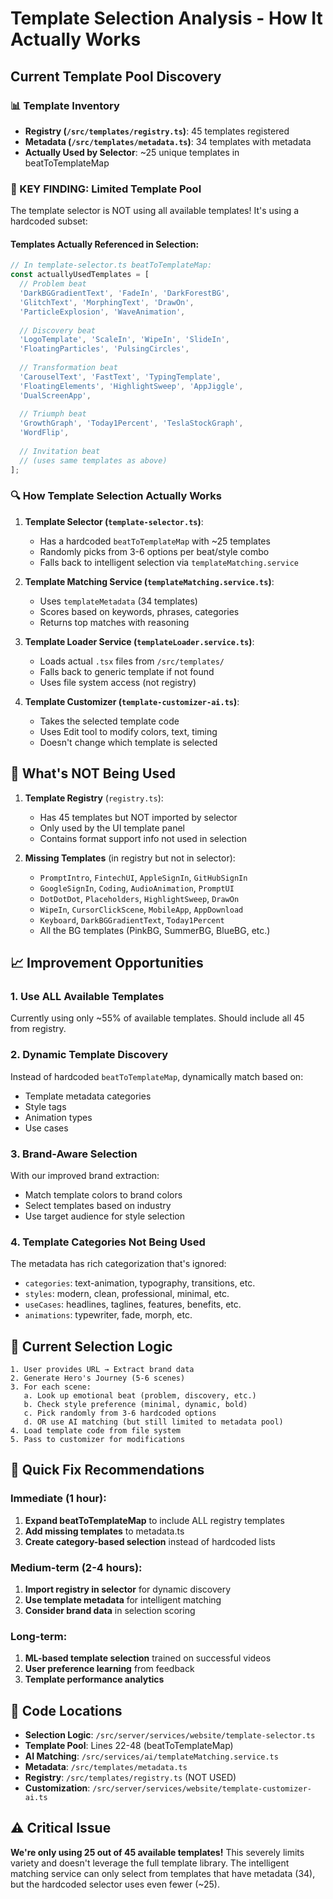 # Template Selection Analysis - How It Actually Works

## Current Template Pool Discovery

### 📊 Template Inventory
- **Registry (`/src/templates/registry.ts`)**: 45 templates registered
- **Metadata (`/src/templates/metadata.ts`)**: 34 templates with metadata
- **Actually Used by Selector**: ~25 unique templates in beatToTemplateMap

### 🚨 KEY FINDING: Limited Template Pool

The template selector is NOT using all available templates! It's using a hardcoded subset:

#### Templates Actually Referenced in Selection:
```javascript
// In template-selector.ts beatToTemplateMap:
const actuallyUsedTemplates = [
  // Problem beat
  'DarkBGGradientText', 'FadeIn', 'DarkForestBG',
  'GlitchText', 'MorphingText', 'DrawOn',
  'ParticleExplosion', 'WaveAnimation',
  
  // Discovery beat  
  'LogoTemplate', 'ScaleIn', 'WipeIn', 'SlideIn',
  'FloatingParticles', 'PulsingCircles',
  
  // Transformation beat
  'CarouselText', 'FastText', 'TypingTemplate',
  'FloatingElements', 'HighlightSweep', 'AppJiggle',
  'DualScreenApp',
  
  // Triumph beat
  'GrowthGraph', 'Today1Percent', 'TeslaStockGraph',
  'WordFlip',
  
  // Invitation beat
  // (uses same templates as above)
];
```

### 🔍 How Template Selection Actually Works

1. **Template Selector (`template-selector.ts`)**:
   - Has a hardcoded `beatToTemplateMap` with ~25 templates
   - Randomly picks from 3-6 options per beat/style combo
   - Falls back to intelligent selection via `templateMatching.service`

2. **Template Matching Service (`templateMatching.service.ts`)**:
   - Uses `templateMetadata` (34 templates)
   - Scores based on keywords, phrases, categories
   - Returns top matches with reasoning

3. **Template Loader Service (`templateLoader.service.ts`)**:
   - Loads actual `.tsx` files from `/src/templates/`
   - Falls back to generic template if not found
   - Uses file system access (not registry)

4. **Template Customizer (`template-customizer-ai.ts`)**:
   - Takes the selected template code
   - Uses Edit tool to modify colors, text, timing
   - Doesn't change which template is selected

## 🚫 What's NOT Being Used

1. **Template Registry** (`registry.ts`):
   - Has 45 templates but NOT imported by selector
   - Only used by the UI template panel
   - Contains format support info not used in selection

2. **Missing Templates** (in registry but not in selector):
   - `PromptIntro`, `FintechUI`, `AppleSignIn`, `GitHubSignIn`
   - `GoogleSignIn`, `Coding`, `AudioAnimation`, `PromptUI`
   - `DotDotDot`, `Placeholders`, `HighlightSweep`, `DrawOn`
   - `WipeIn`, `CursorClickScene`, `MobileApp`, `AppDownload`
   - `Keyboard`, `DarkBGGradientText`, `Today1Percent`
   - All the BG templates (PinkBG, SummerBG, BlueBG, etc.)

## 📈 Improvement Opportunities

### 1. **Use ALL Available Templates**
Currently using only ~55% of available templates. Should include all 45 from registry.

### 2. **Dynamic Template Discovery**
Instead of hardcoded `beatToTemplateMap`, dynamically match based on:
- Template metadata categories
- Style tags
- Animation types
- Use cases

### 3. **Brand-Aware Selection**
With our improved brand extraction:
- Match template colors to brand colors
- Select templates based on industry
- Use target audience for style selection

### 4. **Template Categories Not Being Used**
The metadata has rich categorization that's ignored:
- `categories`: text-animation, typography, transitions, etc.
- `styles`: modern, clean, professional, minimal, etc.
- `useCases`: headlines, taglines, features, benefits, etc.
- `animations`: typewriter, fade, morph, etc.

## 🎯 Current Selection Logic

```
1. User provides URL → Extract brand data
2. Generate Hero's Journey (5-6 scenes)
3. For each scene:
   a. Look up emotional beat (problem, discovery, etc.)
   b. Check style preference (minimal, dynamic, bold)
   c. Pick randomly from 3-6 hardcoded options
   d. OR use AI matching (but still limited to metadata pool)
4. Load template code from file system
5. Pass to customizer for modifications
```

## 🔧 Quick Fix Recommendations

### Immediate (1 hour):
1. **Expand beatToTemplateMap** to include ALL registry templates
2. **Add missing templates** to metadata.ts
3. **Create category-based selection** instead of hardcoded lists

### Medium-term (2-4 hours):
1. **Import registry in selector** for dynamic discovery
2. **Use template metadata** for intelligent matching
3. **Consider brand data** in selection scoring

### Long-term:
1. **ML-based template selection** trained on successful videos
2. **User preference learning** from feedback
3. **Template performance analytics**

## 📝 Code Locations

- **Selection Logic**: `/src/server/services/website/template-selector.ts`
- **Template Pool**: Lines 22-48 (beatToTemplateMap)
- **AI Matching**: `/src/services/ai/templateMatching.service.ts`
- **Metadata**: `/src/templates/metadata.ts`
- **Registry**: `/src/templates/registry.ts` (NOT USED)
- **Customization**: `/src/server/services/website/template-customizer-ai.ts`

## ⚠️ Critical Issue

**We're only using 25 out of 45 available templates!** This severely limits variety and doesn't leverage the full template library. The intelligent matching service can only select from templates that have metadata (34), but the hardcoded selector uses even fewer (~25).